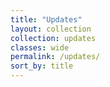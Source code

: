 ```yaml
---
title: "Updates"
layout: collection
collection: updates
classes: wide
permalink: /updates/
sort_by: title
---
```

